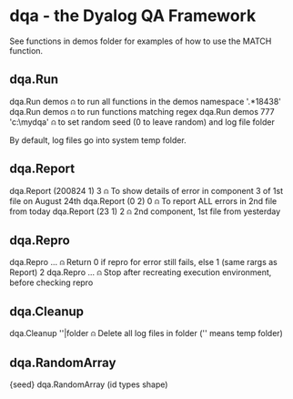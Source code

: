 # dqa - the Dyalog QA Framework

See functions in demos folder for examples of how to use the MATCH function.

## dqa.Run
dqa.Run demos                ⍝ to run all functions in the demos namespace
'.*18438' dqa.Run demos      ⍝ to run functions matching regex
dqa.Run demos 777 'c:\mydqa' ⍝ to set random seed (0 to leave random) and log file folder

By default, log files go into system temp folder.

## dqa.Report
dqa.Report (200824 1) 3      ⍝ To show details of error in component 3 of 1st file on August 24th
dqa.Report (0 2) 0           ⍝ To report ALL errors in 2nd file from today
dqa.Report (23 1) 2          ⍝ 2nd component, 1st file from yesterday

## dqa.Repro
dqa.Repro ...                ⍝ Return 0 if repro for error still fails, else 1 (same rargs as Report)
2 dqa.Repro ...              ⍝ Stop after recreating execution environment, before checking repro

## dqa.Cleanup

dqa.Cleanup ''|folder        ⍝ Delete all log files in folder ('' means temp folder)

## dqa.RandomArray

{seed} dqa.RandomArray (id types shape)